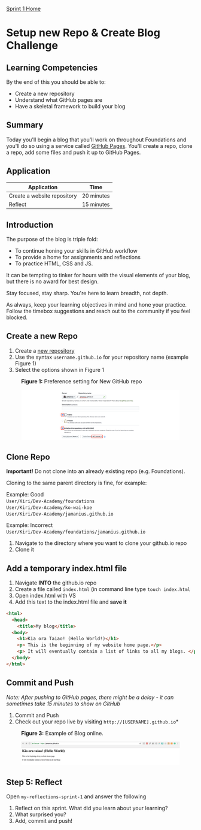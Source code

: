 [Sprint 1 Home](README.md)

# Setup new Repo & Create Blog Challenge

## Learning Competencies
By the end of this you should be able to:

- Create a new repository
- Understand what GitHub pages are
- Have a skeletal framework to build your blog 


## Summary
Today you'll begin a blog that you'll work on throughout Foundations and you'll do so using a service called [GitHub Pages](https://pages.github.com/). You'll create a repo, clone a repo, add some files and push it up to GitHub Pages.



## Application

Application | Time|
------------|----------|
Create a website repository | 20 minutes 
Reflect | 15 minutes |


## Introduction 

The purpose of the blog is triple fold: 
- To continue honing your skills in GitHub workflow  
- To provide a home for assignments and reflections  
- To practice HTML, CSS and JS.  

It can be tempting to tinker for hours with the visual elements of your blog, but there is no award for best design. 

Stay focused, stay sharp. You're here to learn breadth, not depth. 

As always, keep your learning objectives in mind and hone your practice. Follow the timebox suggestions and reach out to the community if you feel blocked.



## Create a new Repo 
1. Create a [new repository](https://github.com/new) 
2. Use the syntax `username.github.io` for your repository name (example Figure 1)
3. Select the options shown in Figure 1

<figure>
  <figcaption>
    <p><strong>Figure 1:</strong> Preference setting for New GitHub repo</p>
  </figcaption>
  <img src="../images/github_13_new_repo.png" alt="Create new repo"><br>
</figure>
  

## Clone Repo
__Important!__ Do not clone into an already existing repo (e.g. Foundations). 

Cloning to the same parent directory is fine, for example:  

Example: Good   
`User/Kiri/Dev-Academy/foundations`    
`User/Kiri/Dev-Academy/ko-wai-koe`  
`User/Kiri/Dev-Academy/jamanius.github.io` 

Example: Incorrect   
`User/Kiri/Dev-Academy/foundations/jamanius.github.io` 

1. Navigate to the directory where you want to clone your github.io repo
2. Clone it 


## Add a temporary index.html file 
1. Navigate __INTO__ the github.io repo 
2. Create a file called `index.html` (in command line type `touch index.html`
3. Open index.html with VS
3. Add this text to the index.html file and __save it__

```html
<html>
  <head>
    <title>My blog</title>
  <body>
    <h1>Kia ora Taiao! (Hello World!)</h1> 
    <p> This is the beginning of my website home page.</p>
    <p> It will eventually contain a list of links to all my blogs. </p>
  </body>
</html>

``` 
## Commit and Push 
_Note: After pushing to GitHub pages, there might be a delay - it can sometimes take 15 minutes to show on GitHub_

1. Commit and Push 
2. Check out your repo live by visiting `http://[USERNAME].github.io`* 




<figure>
  <figcaption>
    <p><strong>Figure 3:</strong> Example of Blog online.</p>
  </figcaption>
  <img src="../images/github_15_blog_index.png" alt="image of website blog"><br>
</figure>



## Step 5: Reflect 
Open `my-reflections-sprint-1` and answer the following

1. Reflect on this sprint. What did you learn about your learning? 
2. What surprised you? 
3. Add, commit and push! 


